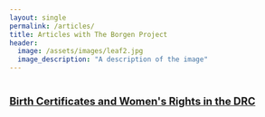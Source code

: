```yaml
---
layout: single
permalink: /articles/
title: Articles with The Borgen Project
header:
  image: /assets/images/leaf2.jpg
  image_description: "A description of the image"
---
```



<html>
<head>
<style>
.myDiv {
  font-size: 1.3em;
}
</style>
</head>
<body>
<div class="myDiv">

<p> <br> <b> <a href="https://borgenproject.org/womens-rights-in-the-drc/">Birth Certificates and Women's Rights in the DRC</a> 
